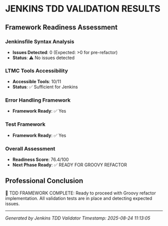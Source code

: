 
JENKINS TDD VALIDATION RESULTS
==============================

## Framework Readiness Assessment

### Jenkinsfile Syntax Analysis
- **Issues Detected**: 0 (Expected: >0 for pre-refactor)
- **Status**: ⚠️ No issues detected

### LTMC Tools Accessibility  
- **Accessible Tools**: 10/11
- **Status**: ✅ Sufficient for Jenkins

### Error Handling Framework
- **Framework Ready**: ✅ Yes

### Test Framework  
- **Framework Ready**: ✅ Yes

### Overall Assessment
- **Readiness Score**: 76.4/100
- **Next Phase Ready**: ✅ READY FOR GROOVY REFACTOR

## Professional Conclusion

🎯 TDD FRAMEWORK COMPLETE: Ready to proceed with Groovy refactor implementation. All validation tests are in place and detecting expected issues.

---
*Generated by Jenkins TDD Validator*
*Timestamp: 2025-08-24 11:13:05*
